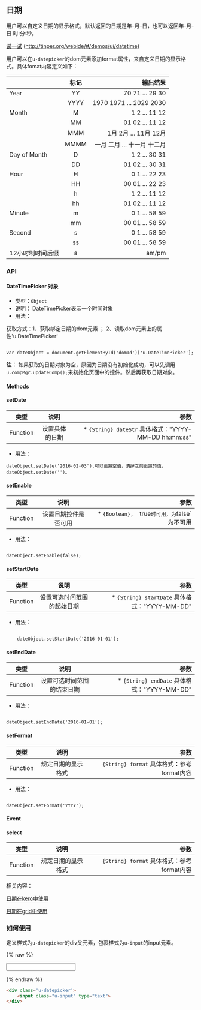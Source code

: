 ## 日期

用户可以自定义日期的显示格式，默认返回的日期是年-月-日，也可以返回年-月-日 时:分:秒。


[试一试](http://tinper.org/webide/#/demos/ui/datetime)
(http://tinper.org/webide/#/demos/ui/datetime)


用户可以在`u-datepicker`的dom元素添加format属性，来自定义日期的显示格式。具体fomat内容定义如下：

|         | 标记     | 输出结果  |
| ------------- |:-------------:| -----:|
| Year      | YY | 70 71 ... 29 30 |
|     | YYYY    |   1970 1971 ... 2029 2030 |
| Month | M     |   1 2 ... 11 12 |
|  | MM     |   01 02 ... 11 12 |
|  | MMM     |   1月 2月 ... 11月 12月 |
|  | MMMM     |   一月 二月 ... 十一月 十二月 |
| Day of Month | D     |   1 2 ... 30 31 |
|  | DD     |  01 02 ... 30 31 |
| Hour | H     |   0 1 ... 22 23 |
|  | HH     |  00 01 ... 22 23 |
|  | h   |  1 2 ... 11 12 |
|  | hh    |  01 02 ... 11 12 |
| Minute | m     |   0 1 ... 58 59 |
|  | mm     |  00 01 ... 58 59 |
| Second | s     |   0 1 ... 58 59 |
|  | ss     |  00 01 ... 58 59|
| 12小时制时间后缀 | a     |   am/pm |




### API


#### DateTimePicker 对象

* 类型：`Object`
* 说明： DateTimePicker表示一个时间对象
* 用法：

获取方式：1、获取绑定日期的dom元素 ； 2、读取dom元素上的属性'u.DateTimePicker'

```

var dateObject = document.getElementById('domId')['u.DateTimePicker'];

```

**注：** 如果获取的日期对象为空，原因为日期没有初始化成功，可以先调用`u.compMgr.updateComp();`来初始化页面中的控件。然后再获取日期对象。


#### Methods

#### setDate
| 类型        | 说明          | 参数  |
| ------------- |:-------------:| -----:|
| Function     | 设置具体的日期 | * `{String} dateStr` 具体格式："YYYY-MM-DD hh:mm:ss" |

* 用法：

```
dateObject.setDate('2016-02-03'),可以设置空值，清掉之前设置的值，dateObject.setDate('')。

```
#### setEnable

| 类型        | 说明          | 参数  |
| ------------- |:-------------:| -----:|
| Function     | 设置日期控件是否可用 | * `{Boolean},  `true`时可用，为`false`为不可用 |

* 用法：

```

dateObject.setEnable(false);

```

#### setStartDate
| 类型        | 说明          | 参数  |
| ------------- |:-------------:| -----:|
| Function     | 设置可选时间范围的起始日期 | * `{String} startDate` 具体格式："YYYY-MM-DD" |

* 用法：

```

    dateObject.setStartDate('2016-01-01');

```

#### setEndDate

| 类型        | 说明          | 参数  |
| ------------- |:-------------:| -----:|
| Function     | 设置可选时间范围的结束日期 | * `{String} endDate` 具体格式："YYYY-MM-DD" |

* 用法：

```

dateObject.setEndDate('2016-01-01');

```

#### setFormat

| 类型        | 说明          | 参数  |
| ------------- |:-------------:| -----:|
| Function     | 规定日期的显示格式 |  `{String} format` 具体格式：参考format内容 |


* 用法：

```

dateObject.setFormat('YYYY');

```

#### Event

#### select

| 类型        | 说明          | 参数  |
| ------------- |:-------------:| -----:|
| Function     | 规定日期的显示格式 |  `{String} format` 具体格式：参考format内容 |



相关内容：

[日期在kero中使用](http://docs.tinper.org/moy/kero/ex_datetime.html)    

[日期在grid中使用](http://tinper.org/webide/#/demos/grids/edit)


### 如何使用
定义样式为`u-datepicker`的div父元素，包裹样式为`u-input`的input元素。

{% raw %}
<div class="example-content"><div class='u-datepicker'>
    <input class="u-input" type="text">
</div></div>



{% endraw %}
``` html
<div class='u-datepicker'>
    <input class="u-input" type="text">
</div>
```


